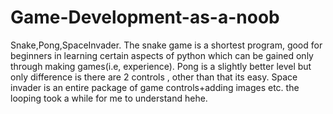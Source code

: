 # Game-Development-as-a-noob
Snake,Pong,SpaceInvader.
The snake game is a shortest program, good for beginners in learning certain aspects of python which can be gained only through making games(i.e, experience).
Pong is a slightly better level but only difference is there are 2 controls , other than that its easy.
Space invader is an entire package of game controls+adding images etc. the looping took a while for me to understand hehe.
